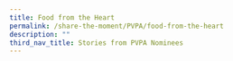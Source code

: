 ```yaml
---
title: Food from the Heart
permalink: /share-the-moment/PVPA/food-from-the-heart
description: ""
third_nav_title: Stories from PVPA Nominees
---
```

